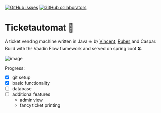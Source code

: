 [![GitHub issues](https://img.shields.io/github/issues/CasCodes/Ticketautomat)](https://github.com/CasCodes/Ticketautomat/issues)
[![GitHub collaborators](https://img.shields.io/badge/collaborators-VinceDerPrince-orange)](https://github.com/VinceDerPrince)

# Ticketautomat 🎫

A ticket vending machine written in Java ☕ by [Vincent](https://github.com/VinceDerPrince), [Ruben](https://github.com/rubenkol) and Caspar.
Build with the Vaadin Flow framework and served on spring boot 🍀.

![image](https://user-images.githubusercontent.com/64489325/151784424-3752fba5-8f42-41d2-bca8-68873f02a474.png)

Progress:
- [x] git setup
- [x] basic functionality
- [ ] database
- [ ] additional features
  - admin view
  - fancy ticket printing
